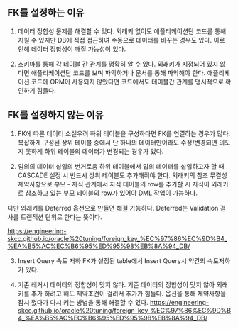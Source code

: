 ## FK를 설정하는 이유
1. 데이터 정합성 문제를 해결할 수 있다.
외래키 없이도 애플리케이션단 코드를 통해 지킬 수 있지만 DB에 직접 접근하여 수동으로 데이터를 바꾸는 경우도 있다. 이로 인해 데이터 정합성이 깨질 가능성이 있다.

2. 스키마를 통해 각 테이블 간 관계를 명확히 알 수 있다.
외래키가 지정되어 있지 않다면 애플리케이션단 코드를 보며 파악하거나 문서를 통해 파악해야 한다. 애플리케이션 코드에 ORM이 사용되지 않았다면 코드에서도 테이블간 관계를 명시적으로 확인하기 힘들다.


## FK를 설정하지 않는 이유
1. FK에 따른 데이터 소실우려
하위 테이블을 구성하다면 FK를 연결하는 경우가 많다. 복잡하게 구성된 상위 테이블 중에서 단 하나의 데이터만이라도 수정/변경되면 의도지 못하게 하위 테이블의 데이터가 변경되는 경우가 있다.

2. 임의의 데이터 삽입의 번거로움
하위 테이블에서 입의 데이터를 삽입하고자 할 때 CASCADE 설정 시 반드시 상위 테이블도 추가해줘야 한다.
외래키의 참조 무결성 제약사항으로 부모 - 자식 관계에서 자식 테이블의 row를 추가할 시 자식이 외래키로 참조하고 있는 부모 테이블의 row가 있어야 DML 작업이 가능하다.

다만 외래키를 Deferred 옵션으로 만들면 해결 가능하다.
Deferred는 Validation 검사를 트랜잭션 단위로 한다는 뜻이다.

https://engineering-skcc.github.io/oracle%20tuning/foreign_key_%EC%97%86%EC%9D%B4_%EA%B5%AC%EC%B6%95%ED%95%98%EB%8A%94_DB/

3. Insert Query 속도 저하
FK가 설정된 table에서 Insert Query시 약간의 속도저하가 있다.

4. 기존 레거시 데이터의 정합성이 맞지 않다.
기존 데이터의 정합성이 맞지 않아 외래키를 추가 하려고 해도 제약조건이 걸려서 추가가 힘들다. 
옵션을 통해 제약사항을 잠시 껐다가 다시 키는 방법을 통해 해결할 수 있다.
https://engineering-skcc.github.io/oracle%20tuning/foreign_key_%EC%97%86%EC%9D%B4_%EA%B5%AC%EC%B6%95%ED%95%98%EB%8A%94_DB/